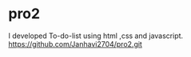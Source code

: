 # pro2
I developed To-do-list using html ,css and javascript.
https://github.com/Janhavi2704/pro2.git
